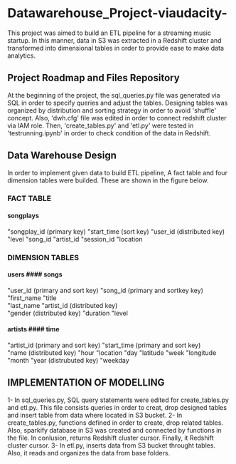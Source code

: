 # Datawarehouse_Project-viaudacity-

This project was aimed to build an ETL pipeline for a streaming music startup. In this manner, data in S3 was extracted in a Redshift cluster and transformed into dimensional tables in order to provide ease to make data analytics.


## Project Roadmap and Files Repository

At the beginning of the project, the sql_queries.py file was generated via SQL in order to specify queries and adjust the tables. Designing tables was organized by distribution and sorting strategy in order to avoid 'shuffle' concept. Also, 'dwh.cfg' file was edited in order to connect redshift cluster via IAM role. Then, 'create_tables.py' and 'etl.py' were tested in 'testrunning.ipynb' in order to check condition of the data in Redshift. 


## Data Warehouse Design

In order to implement given data to build ETL pipeline, A fact table and four dimension tables were builded. These are shown in the figure below.


### FACT TABLE

#### songplays
"songplay_id (primary key)
"start_time  (sort key)
"user_id     (distributed key)
"level
"song_id
"artist_id
"session_id
"location


### DIMENSION TABLES

#### users                              #### songs                
"user_id (primary and sort key)        "song_id   (primary and sortkey key)
"first_name                            "title    
"last_name                             "artist_id (distributed key)  
"gender  (distributed key)             "duration 
"level

#### artists                           #### time
"artist_id (primary and sort key)     "start_time (primary and sort key)  
"name      (distributed key)          "hour
"location                             "day
"latitude                             "week
"longitude                            "month
                                      "year       (distrubuted key)
                                      "weekday


## IMPLEMENTATION OF MODELLING

1- In sql_queries.py, SQL query statements were edited for create_tables.py and etl.py. This file consists queries in order to creat, drop designed tables and insert table from data where located in S3 bucket.
2- In create_tables.py, functions defined in order to create, drop related tables. Also, sparkify database in S3 was created and connected by functions in the file. In conlusion, returns Redshift cluster cursor. Finally, it Redshift cluster cursor.
3- In etl.py, inserts data from S3 bucket throught tables. Also, it reads and organizes the data from base folders.
